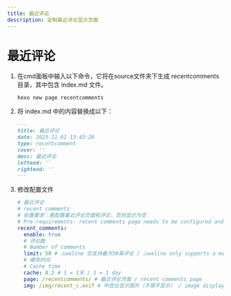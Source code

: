 ```yaml
---
title: 最近评论
description: 定制最近评论显示页面
---
```


# 最近评论 <Badge text="^1.12.3" type="tip"/>

1. 在cmd面板中输入以下命令，它将在source文件夹下生成 recentcomments 目录，其中包含 index.md ​文件。
    ```shell
    hexo new page recentcomments
    ```

2. 将 index.md ​中的内容替换成以下：
    ```markdown
    ---
    title: 最近评论
    date: 2023-11-01 13:43:20
    type: recentcomment
    cover: ''
    desc: 最近评论
    leftend: ''
    rightend: ''
    ---
    ```
3. 修改配置文件
    ```yaml
    # 最近评论
    # recent comments
    # 前置要求：需配置最近评论页面和评论，否则显示为空
    # Pre-requirements: recent comments page needs to be configured and commented, otherwise it will be displayed as empty
    recent_comments:
      enable: true
      # 评论数
      # Number of comments
      limit: 50 # ⚠️waline 仅支持最大50条评论 / ⚠️waline only supports a maximum of 50 comments
      # 缓存时间
      # Cache time
      cache: 0.2 # 1 = 1天 / 1 = 1 day
      page: /recentcomments/ # 最近评论页面 / recent comments page
      img: /img/recent_c.avif # 中控台显示图片（不填不显示） / image displayed in the console
    ```